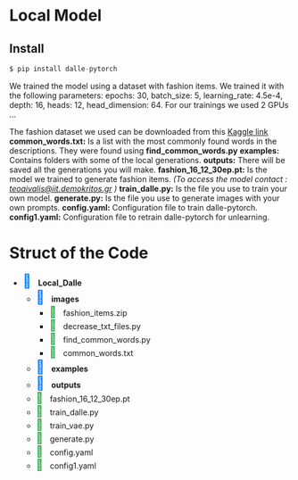 # Local Model
## Install

[](https://github.com/lucidrains/DALLE-pytorch#install)
```python
$ pip install dalle-pytorch
```
We trained the model using a dataset with fashion items. We trained it with the following parameters:
epochs: 30, batch_size: 5, learning_rate: 4.5e-4, depth: 16, heads: 12, head_dimension: 64.
For our trainings we used 2 GPUs ...
 
The fashion dataset we used can be downloaded from this [Kaggle link](https://www.kaggle.com/datasets/paramaggarwal/fashion-product-images-dataset)
**common_words.txt:** Is a list with the most commonly found words in the descriptions. They were found using  **find_common_words.py**
**examples:** Contains folders with some of the local generations.
**outputs:** There will be saved all the generations you will make.
**fashion_16_12_30ep.pt:** Is the model we trained to generate fashion items.
*(To access the model contact : teoaivalis@iit.demokritos.gr )*
**train_dalle.py:** Is the file you use to train your own model.
**generate.py:** Is the file you use to generate images with your own prompts.
**config.yaml:** Configuration file to train dalle-pytorch.
**config1.yaml:** Configuration file to retrain dalle-pytorch for unlearning.


# Struct of the Code
<style>
/* Styles for folder icons */
.folder-icon {
    color: #007bff; /* Blue color for folder icons */
    font-size: 24px; /* Adjust size as needed */
    margin-right: 8px; /* Add space between icon and text */
}

/* Styles for file icons */
.file-icon {
    color: #28a745; /* Green color for file icons */
    font-size: 20px; /* Adjust size as needed */
    margin-right: 8px; /* Add space between icon and text */
}

/* Styles for folder names */
.folder-name {
    font-weight: bold; /* Make folder names bold */
}

/* Styles for file names */
.file-name {
    /* No specific styles for file names */
}

/* Styles for comments */
.file-comment {
    font-style: italic; /* Make comments italic */
    color: #6c757d; /* Gray color for comments */
}
</style>

<!-- Folder structure -->
<ul>
    <li>
        <span class="folder-icon">&#128193;</span> <!-- Unicode for folder icon -->
        <span class="folder-name">Local_Dalle</span>
        <ul>
            <li>
                <span class="folder-icon">&#128193;</span>
                <span class="folder-name">images</span>
                <ul>
                    <li><span class="file-icon">&#128196;</span>
                        <span class="file-name">fashion_items.zip</span> <!-- Fashion dataset -->
                    </li>
                    <li><span class="file-icon">&#128196;</span>
                        <span class="file-name">decrease_txt_files.py</span> <!-- Keep only certain lines of the descriptions training files -->
                    </li>
                    <li><span class="file-icon">&#128196;</span>
                        <span class="file-name">find_common_words.py</span> <!-- Finds the most common words included in the descriptions of the dataset -->
                    </li>
                    <li><span class="file-icon">&#128196;</span>
                        <span class="file-name">common_words.txt</span> <!-- Most common words in the descriptions -->
                    </li>
                </ul>
            </li>
            <li>
                <span class="folder-icon">&#128193;</span>
                <span class="folder-name">examples</span>
            </li>
            <li>
                <span class="folder-icon">&#128193;</span>
                <span class="folder-name">outputs</span> <!-- Examples of the local generations -->
            </li>
            <li><span class="file-icon">&#128196;</span>
                <span class="file-name">fashion_16_12_30ep.pt</span>
            </li>
            <li><span class="file-icon">&#128196;</span>
                <span class="file-name">train_dalle.py</span>
            </li>
            <li><span class="file-icon">&#128196;</span>
                <span class="file-name">train_vae.py</span>
           </li>
           <li><span class="file-icon">&#128196;</span>
                <span class="file-name">generate.py</span>
           </li>
            <li><span class="file-icon">&#128196;</span>
                <span class="file-name">config.yaml</span> <!-- Configuration file to train dalle-pytorch -->
            </li>
            <li><span class="file-icon">&#128196;</span>
                <span class="file-name">config1.yaml</span> <!-- Configuration file to retrain dalle-pytorch for unlearning -->
            </li>
        </ul>
    </li>
    </ul>
